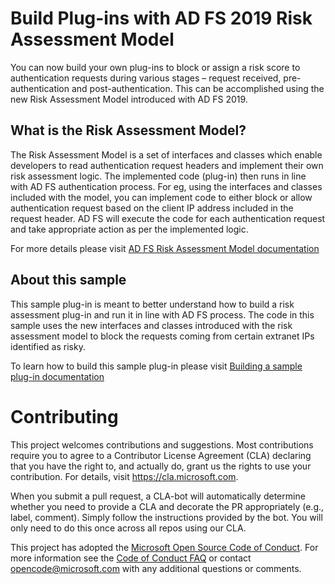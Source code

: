 
# Build Plug-ins with AD FS 2019 Risk Assessment Model

You can now build your own plug-ins to block or assign a risk score to authentication requests during various stages – request received, pre-authentication and post-authentication. This can be accomplished using the new Risk Assessment Model introduced with AD FS 2019. 

## What is the Risk Assessment Model?

The Risk Assessment Model is a set of interfaces and classes which enable developers to read authentication request headers and implement their own risk assessment logic. The implemented code (plug-in) then runs in line with AD FS authentication process. For eg, using the interfaces and classes included with the model, you can implement code to either block or allow authentication request based on the client IP address included in the request header. AD FS will execute the code for each authentication request and take appropriate action as per the implemented logic.

For more details please visit [AD FS Risk Assessment Model documentation](https://docs.microsoft.com/en-us/windows-server/identity/ad-fs/development/ad-fs-risk-assessment-model)

## About this sample

This sample plug-in is meant to better understand how to build a risk assessment plug-in and run it in line with AD FS process. The code in this sample uses the new interfaces and classes introduced with the risk assessment model to block the requests coming from certain extranet IPs identified as risky. 

To learn how to build this sample plug-in please visit [Building a sample plug-in documentation](https://review.docs.microsoft.com/en-us/windows-server/identity/ad-fs/development/ad-fs-risk-assessment-model?branch=pr-en-us-27#building-a-sample-plug-in)

# Contributing

This project welcomes contributions and suggestions.  Most contributions require you to agree to a
Contributor License Agreement (CLA) declaring that you have the right to, and actually do, grant us
the rights to use your contribution. For details, visit https://cla.microsoft.com.

When you submit a pull request, a CLA-bot will automatically determine whether you need to provide
a CLA and decorate the PR appropriately (e.g., label, comment). Simply follow the instructions
provided by the bot. You will only need to do this once across all repos using our CLA.

This project has adopted the [Microsoft Open Source Code of Conduct](https://opensource.microsoft.com/codeofconduct/).
For more information see the [Code of Conduct FAQ](https://opensource.microsoft.com/codeofconduct/faq/) or
contact [opencode@microsoft.com](mailto:opencode@microsoft.com) with any additional questions or comments.
